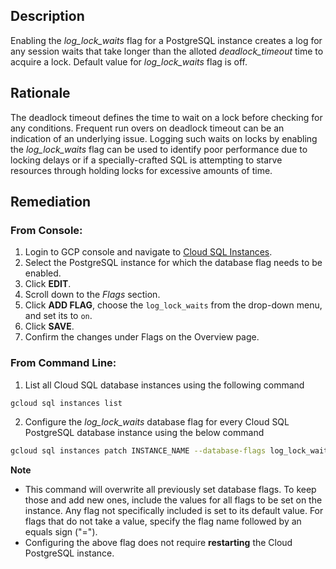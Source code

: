 ## Description

Enabling the *log_lock_waits* flag for a PostgreSQL instance creates a log for any session waits that take longer than the alloted *deadlock_timeout* time to acquire a lock. Default value for *log_lock_waits* flag is off.

## Rationale

The deadlock timeout defines the time to wait on a lock before checking for any conditions. Frequent run overs on deadlock timeout can be an indication of an underlying issue. Logging such waits on locks by enabling the *log_lock_waits* flag can be used to identify poor performance due to locking delays or if a specially-crafted SQL is attempting to starve resources through holding locks for excessive amounts of time.

## Remediation

### From Console:

1. Login to GCP console and navigate to [Cloud SQL Instances](https://console.cloud.google.com/sql/).
2. Select the PostgreSQL instance for which the database flag needs to be enabled.
3. Click **EDIT**.
4. Scroll down to the *Flags* section.
5. Click **ADD FLAG**, choose the `log_lock_waits` from the drop-down menu, and set its to `on`.
6. Click **SAVE**.
7. Confirm the changes under Flags on the Overview page.

### From Command Line:

1. List all Cloud SQL database instances using the following command

```bash
gcloud sql instances list
```
2. Configure the *log_lock_waits* database flag for every Cloud SQL PostgreSQL database instance using the below command

```bash
gcloud sql instances patch INSTANCE_NAME --database-flags log_lock_waits=on
```

**Note**
- This command will overwrite all previously set database flags. To keep those and add new ones, include the values for all flags to be set on the instance. Any flag not specifically included is set to its default value. For flags that do not take a value, specify the flag name followed by an equals sign ("=").
- Configuring the above flag does not require **restarting** the Cloud PostgreSQL instance.